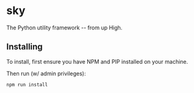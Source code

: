 # sky
The Python utility framework -- from up High.

## Installing
To install, first ensure you have NPM and PIP installed on your machine.

Then run (w/ admin privileges):
```sh
npm run install
```

